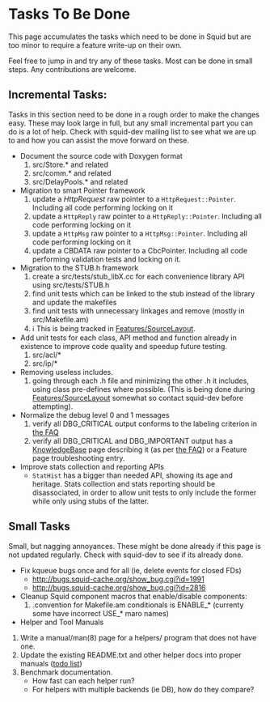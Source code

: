 ---
---
# Tasks To Be Done

This page accumulates the tasks which need to be done in Squid but are
too minor to require a feature write-up on their own.

Feel free to jump in and try any of these tasks. Most can be done in
small steps. Any contributions are welcome.

## Incremental Tasks:

Tasks in this section need to be done in a rough order to make the
changes easy. These may look large in full, but any small incremental
part you can do is a lot of help. Check with squid-dev mailing list to
see what we are up to and how you can assist the move forward on these.

- Document the source code with Doxygen format
    1.  src/Store.\* and related
    2.  src/comm.\* and related
    3.  src/DelayPools.\* and related
- Migration to smart Pointer framework
    1.  update a _HttpRequest_
        raw pointer to a `HttpRequest::Pointer`.
        Including all code performing locking on it
    2.  update a `HttpReply` raw pointer to a
        `HttpReply::Pointer`.
        Including all code performing locking on it
    3.  update a `HttpMsg`
        raw pointer to a `HttpMsg::Pointer`.
        Including all code performing locking on it
    4.  update a CBDATA raw pointer to a CbcPointer. Including all code
        performing validation tests and locking on it.
- Migration to the STUB.h framework
    1.  create a src/tests/stub_libX.cc for each convenience library
        API using src/tests/STUB.h
    2.  find unit tests which can be linked to the stub instead of the
        library and update the makefiles
    3.  find unit tests with unnecessary linkages and remove (mostly in
        src/Makefile.am)
    4.  :information_source: This is being tracked in
        [Features/SourceLayout](/Features/SourceLayout).
- Add unit tests for each class, API method and function already in
    existence to improve code quality and speedup future testing.
    1.  src/acl/\*
    2.  src/ip/\*
- Removing useless includes.
    1.  going through each .h file and minimizing the other .h it
        includes, using class pre-defines where possible. (This is being
        done during [Features/SourceLayout](/Features/SourceLayout)
        somewhat so contact squid-dev before attempting).
- Normalize the debug level 0 and 1 messages
    1.  verify all DBG_CRITICAL output conforms to the labeling
        criterion in [the FAQ](/SquidFaq/SquidLogs#Squid_Error_Messages)
    2.  verify all DBG_CRITICAL and DBG_IMPORTANT output has a
        [KnowledgeBase](/KnowledgeBase)
        page describing it (as per [the
        FAQ](/SquidFaq/SquidLogs#Squid_Error_Messages))
        or a Feature page troubleshooting entry.
- Improve stats collection and reporting APIs
    - `StatHist` has a bigger than needed API, showing its age and
        heritage. Stats collection and stats reporting should be
        disassociated, in order to allow unit tests to only include the
        former while only using stubs of the latter.

## Small Tasks

Small, but nagging annoyances. These might be done already if this page
is not updated regularly. Check with squid-dev to see if its already
done.

- Fix kqueue bugs once and for all (ie, delete events for closed FDs)
    - <http://bugs.squid-cache.org/show_bug.cgi?id=1991>
    - <http://bugs.squid-cache.org/show_bug.cgi?id=2816>
- Cleanup Squid component macros that enable/disable components:
    1.  .convention for Makefile.am conditionals is ENABLE_\* (currenty
        some have incorrect USE_\* maro names)
- Helper and Tool Manuals
1. Write a manual/man(8) page for a helpers/ program that does not
    have one.
1. Update the existing README.txt and other helper docs into proper
    manuals ([todo list](/ProgrammingGuide/ManualDocumentation#TODO))
1. Benchmark documentation.
    - How fast can each helper run?
    - For helpers with multiple backends (ie DB), how do they
        compare?
